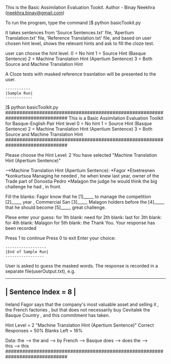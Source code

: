 This is the Basic Assimilation Evaluation Tookit.
Author - Binay Neekhra (neekhra.binay@gmail.com)

To run the program, type the command 
]$ python basicTookit.py

It takes sentences from 'Source Sentences.txt' file, 'Apertium Translation.txt' file, 'Reference Translation.txt' file,
and based on user chosen hint level, shows the relevant hints and ask to fill the cloze test.

user can choose the hint level.
0 = No hint
1 = Source Hint (Basque Sentence)
2 = Machine Translation Hint (Apertium Sentence)
3 = Both Source and Machine Translation Hint

A Cloze tests with masked reference trasnlation will be presented to the user.
	
	-----------
	|Sample Run|
	------------

]$ python basicToolkit.py 
##############################################################################
This is a Basic Assimilation Evaluation Toolkit for Basque-English Pair
Hint level
0 = No hint
1 = Source Hint (Basque Sentence)
2 = Machine Translation Hint (Apertium Sentence)
3 = Both Source and Machine Translation Hint
##############################################################################

Please choose the Hint Level: 2
You have selected "Machine Translation Hint (Apertium Sentence)"

-->Machine Translation Hint (Apertium Sentence):
*Fagor *Etxetresnen *konkurtsoa Managing he needed , he when knew last year, owner of the Trade part of Donostia Pedro *Malagon the judge he would think the big challenge he had , in front.

Fill the blanks:
Fagor know that he [1]_____ to manage the competition [2]_____ year , Commercial San [3]_____ Malagon holders before the [4]_____ that he should become [5]_____ great challenge. 

Plese enter your guess:
for 1th blank:  need
for 2th blank:  last
for 3th blank:  
for 4th blank:  Malagon
for 5th blank:  the
Thank You. Your response has been recorded

Press 1 to continue
Press 0 to exit
Enter your choice: 

	------------------
	|End of Sample Run|
	-----------------

User is asked to guess the masked words.
The response is recorded in a separate file(userOutput.txt),
e.g. 

---------------------
| Sentence Index = 8 |
---------------------
Ireland Fagor says that the company's most valuable asset and selling it , the French factories , but that does not necessarily buy Cevitalek the Basque Country , and this commitment has taken.

Hint Level = 2 "Machine Translation Hint (Apertium Sentence)"
Correct Responses = 50%
Blanks Left = 16%

Data:
the		 -->  the
and		 -->  by
French		 -->  Basque
does		 -->  does
the		 -->  
this		 -->  this
##############################################################################

